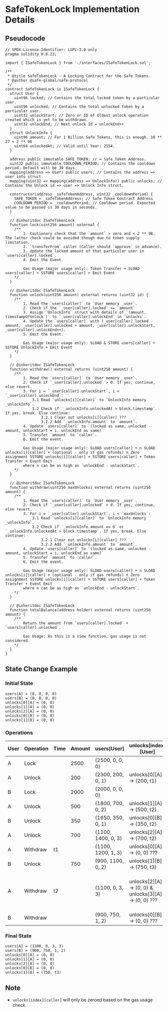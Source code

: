 # SafeTokenLock Implementation Details

## Pseudocode

```solidity
// SPDX-License-Identifier: LGPL-3.0-only
pragma solidity 0.8.23;

import { ISafeTokenLock } from './interfaces/ISafeTokenLock.sol';

/**
 * @title SafeTokenLock - A Locking Contract for the Safe Tokens.
 * @author @safe-global/safe-protocol
 */
contract SafeTokenLock is ISafeTokenLock {
  struct User {
    uint96 locked; // Contains the total locked token by a particular user.
    uint96 unlocked; // Contains the total unlocked token by a particular user.
    uint32 unlockStart; // Zero or ID of Oldest unlock operation created which is yet to be withdrawn.
    uint32 unlockEnd; // Next unlock Id = unlockEnd++
  }
  struct UnlockInfo {
    uint96 amount; // For 1 Billion Safe Tokens, this is enough. 10 ** 27 < 2 ** 96
    uint64 unlockedAt; // Valid until Year: 2554.
  }

  address public immutable SAFE_TOKEN; // = Safe Token Address.
  uint32 public immutable COOLDOWN_PERIOD; // Contains the cooldown period. Default will be 30 days.
  mapping(address => User) public users; // Contains the address => user info struct.
  mapping(uint32 => mapping(address => UnlockInfo)) public unlocks; // Contains the Unlock id => user => Unlock Info struct.

  constructor(address _safeTokenAddress, uint32 _cooldownPeriod) {
    SAFE_TOKEN = _safeTokenAddress; // Safe Token Contract Address
    COOLDOWN_PERIOD = _cooldownPeriod; // Cooldown period. Expected value to be passed is 30 days in seconds.
  }

  // @inheritdoc ISafeTokenLock
  function lock(uint256 amount) external {
    /**
        1. Cautionary check that the `amount` > zero and < 2 ** 96. The latter check could be avoided though due to token supply limitation.
        2. `transferFrom` caller (Caller should `approve` in advance).
        3. Update the locked amount of that particular user in `users[caller].locked`.
        4. Emit the Event.

        Gas Usage (major usage only): Token Transfer + SLOAD users[caller] + SSTORE users[caller] + Emit Event
    */
  }

  // @inheritdoc ISafeTokenLock
  function unlock(uint256 amount) external returns (uint32 id) {
    /**
        1. Read the `users[caller]` to `User memory _user`.
        2. Check if the `_user[caller].locked` >= `amount`
        3. Assign `UnlockInfo` struct with details of `(amount, timestampOfUnlock`)` to `_user[caller].unlockEnd` in `unlocks`.
        4. Update the `users[caller]` with (_user[caller].locked - amount, _user[caller].unlocked + amount, _user[caller].unlockStart, _user[caller].unlockEnd++).
        5. Emit the Event.

        Gas Usage (major usage only): SLOAD & STORE users[caller] + SSTORE UnlockInfo + Emit Event
    */
  }

  // @inheritdoc ISafeTokenLock
  function withdraw() external returns (uint256 amount) {
    /**
        1. Read the `users[caller]` to `User memory _user`.
        2. Check if `_user[caller].unlocked` > 0. If yes, continue, else revert.
        3. For i = `_user[caller].unlockStart`, i < `_user[caller].unlockEnd`:
            3.1 Read `unlocks[i][caller]` to `UnlockInfo memory _unlockInfo`.
            3.2 Check if `_unlockInfo.unlockedAt > block.timestamp`. If yes, break. Else continue:
                3.2.1 Clear out unlocks[i][caller] ???
                3.2.2 Add `_unlockInfo.amount` to `amount`.
        4. Update `users[caller]` to `(locked as same, unlocked - amount, unlockStart = i, unlockEnd as same)`
        5. Transfer `amount` to `caller`.
        6. Emit the event.

        Gas Usage (major usage only): SLOAD users[caller] + n SLOAD unlocks[i][caller] + (optional - only if gas refunds) n Zero assignment SSTORE unlocks[i][caller] + SSTORE users[caller] + Token Transfer + Event Emit
        where n can be as high as `unlockEnd - unlockStart`.
    */
  }

  // @inheritdoc ISafeTokenLock
  function withdraw(uint256 maxUnlocks) external returns (uint256 amount) {
    /**
        1. Read the `users[caller]` to `User memory _user`.
        2. Check if `_user[caller].unlocked` > 0. If yes, continue, else revert.
        3. For i = `_user[caller].unlockStart`, i < `maxUnlocks`:
            3.1 Read `unlocks[i][caller]` to `UnlockInfo memory _unlockInfo`.
            3.2 Check if `_unlockInfo.amount == 0` or `_unlockInfo.unlockedAt > block.timestamp`. If yes, break. Else continue:
                3.2.1 Clear out unlocks[i][caller] ???
                3.2.2 Add `_unlockInfo.amount` to `amount`.
        4. Update `users[caller]` to `(locked as same, unlocked - amount, unlockStart = i, unlockEnd as same)`
        5. Transfer `amount` to `caller`.
        6. Emit the event.

        Gas Usage (major usage only): SLOAD users[caller] + n SLOAD unlocks[i][caller] + (optional - only if gas refunds) n Zero assignment SSTORE unlocks[i][caller] + SSTORE users[caller] + Token Transfer + Event Emit
        where n can be as high as `unlockEnd - unlockStart`.
    */
  }

  // @inheritdoc ISafeTokenLock
  function totalBalance(address holder) external returns (uint256 amount) {
    /**
        Return the amount from `users[caller].locked` + `users[caller].unlocked`.

        Gas Usage: As this is a view function, gas usage is not considered.
    */
  }
}
```

## State Change Example

### Initial State

```solidity
users[A] = (0, 0, 0, 0)
users[B] = (0, 0, 0, 0)
unlocks[0][A] = (0, 0)
unlocks[1][A] = (0, 0)
unlocks[2][A] = (0, 0)
unlocks[0][B] = (0, 0)
unlocks[1][B] = (0, 0)
```

### Operations

| User | Operation | Time | Amount | users[User]        | unlocks[index][User]                                | Note                                         |
| ---- | --------- | ---- | ------ | ------------------ | --------------------------------------------------- | -------------------------------------------- |
| A    | Lock      |      | 2500   | (2500, 0, 0, 0)    |                                                     |                                              |
| A    | Unlock    |      | 200    | (2300, 200, 0, 1)  | unlocks[0][A] → (200, t1)                           |                                              |
| B    | Lock      |      | 2000   | (2000, 0, 0, 0)    |                                                     |                                              |
| A    | Unlock    |      | 500    | (1800, 700, 0, 2)  | unlocks[1][A] → (500, t2)                           |                                              |
| B    | Unlock    |      | 350    | (1650, 350, 0, 1)  | unlocks[0][B] → (350, t2)                           |                                              |
| A    | Unlock    |      | 700    | (1100, 1400, 0, 3) | unlocks[2][A] → (700, t2)                           |                                              |
| A    | Withdraw  | t1   |        | (1100, 1200, 1, 3) | unlocks[0][A] → (0, 0) ???                          |                                              |
| B    | Unlock    |      | 750    | (900, 1100, 0, 2)  | unlocks[1][B] → (750, t3)                           |                                              |
| A    | Withdraw  | t2   |        | (1100, 0, 3, 3)    | unlocks[2][A] → (0, 0) & unlocks[3][A] → (0, 0) ??? | Here 2 withdraw happens, as time t2 reached. |
| B    | Withdraw  |      |        | (900, 750, 1, 2)   | unlocks[0][B] → (0, 0) ???                          |                                              |

### Final State

```solidity
users[A] = (1100, 0, 3, 3)
users[B] = (900, 750, 1, 2)
unlocks[0][A] = (0, 0)
unlocks[1][A] = (0, 0)
unlocks[2][A] = (0, 0)
unlocks[0][B] = (0, 0)
unlocks[1][B] = (750, t3)
```

## Note

- `unlocks[index][caller]` will only be zeroed based on the gas usage check.
